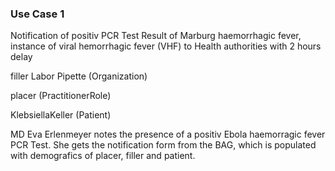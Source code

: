 ### Use Case 1

Notification of positiv PCR Test Result of Marburg haemorrhagic fever, instance of viral hemorrhagic fever (VHF) to Health authorities with 2 hours delay

filler Labor Pipette (Organization)

placer (PractitionerRole)

KlebsiellaKeller (Patient)

MD Eva Erlenmeyer notes the presence of a positiv Ebola haemorragic fever PCR Test. She gets the notification form from the BAG, which is populated with demografics of placer, filler and patient.
